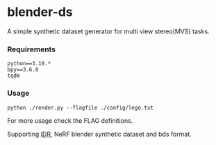 # blender-ds

A simple synthetic dataset generator for multi view stereo(MVS) tasks.

### Requirements
```
python==3.10.*
bpy==3.6.0
tqdm
```

### Usage
```shell
python ./render.py --flagfile ./config/lego.txt
```
For more usage check the FLAG definitions.

Supporting <a href="IDR.md">IDR</a>, NeRF blender synthetic dataset and bds format.
